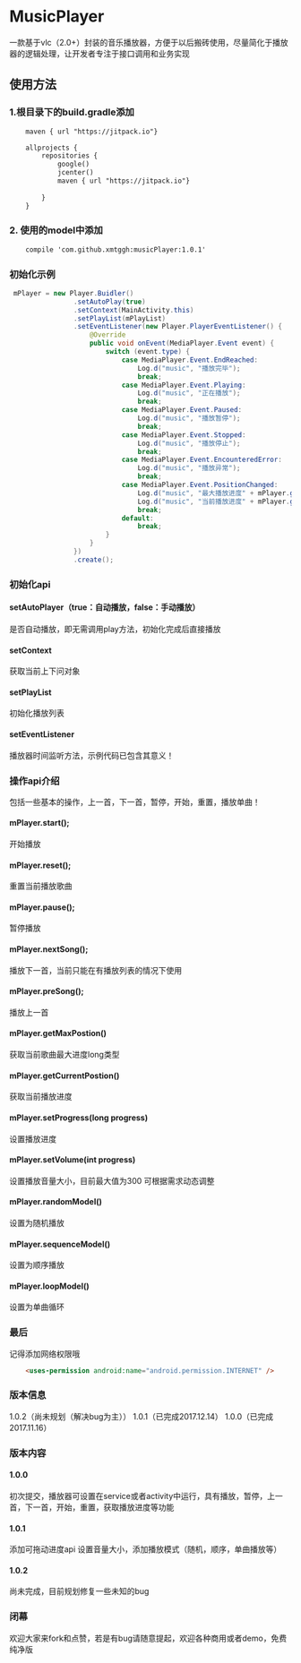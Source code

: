 # MusicPlayer
一款基于vlc（2.0+）封装的音乐播放器，方便于以后搬砖使用，尽量简化于播放器的逻辑处理，让开发者专注于接口调用和业务实现


## 使用方法
### 1.根目录下的build.gradle添加
```html
    maven { url "https://jitpack.io"}
```
```html
    allprojects {
        repositories {
            google()
            jcenter()
            maven { url "https://jitpack.io"}
    
        }
    }
```

### 2. 使用的model中添加

```html
    compile 'com.github.xmtggh:musicPlayer:1.0.1'
```

### 初始化示例
```java
 mPlayer = new Player.Buidler()
                .setAutoPlay(true)
                .setContext(MainActivity.this)
                .setPlayList(mPlayList)
                .setEventListener(new Player.PlayerEventListener() {
                    @Override
                    public void onEvent(MediaPlayer.Event event) {
                        switch (event.type) {
                            case MediaPlayer.Event.EndReached:
                                Log.d("music", "播放完毕");
                                break;
                            case MediaPlayer.Event.Playing:
                                Log.d("music", "正在播放");
                                break;
                            case MediaPlayer.Event.Paused:
                                Log.d("music", "播放暂停");
                                break;
                            case MediaPlayer.Event.Stopped:
                                Log.d("music", "播放停止");
                                break;
                            case MediaPlayer.Event.EncounteredError:
                                Log.d("music", "播放异常");
                                break;
                            case MediaPlayer.Event.PositionChanged:
                                Log.d("music", "最大播放进度" + mPlayer.getMaxPostion());
                                Log.d("music", "当前播放进度" + mPlayer.getCurrentPostion());
                                break;
                            default:
                                break;
                        }
                    }
                })
                .create();
```

### 初始化api

#### setAutoPlayer（true：自动播放，false：手动播放）

是否自动播放，即无需调用play方法，初始化完成后直接播放

#### setContext

获取当前上下问对象

#### setPlayList

初始化播放列表

#### setEventListener
播放器时间监听方法，示例代码已包含其意义！

### 操作api介绍
包括一些基本的操作，上一首，下一首，暂停，开始，重置，播放单曲！

#### mPlayer.start();

开始播放

#### mPlayer.reset();

重置当前播放歌曲

#### mPlayer.pause();

暂停播放
#### mPlayer.nextSong();

播放下一首，当前只能在有播放列表的情况下使用
#### mPlayer.preSong();

播放上一首
#### mPlayer.getMaxPostion()

获取当前歌曲最大进度long类型

#### mPlayer.getCurrentPostion()

获取当前播放进度

#### mPlayer.setProgress(long progress)

设置播放进度

#### mPlayer.setVolume(int progress)

设置播放音量大小，目前最大值为300 可根据需求动态调整

#### mPlayer.randomModel()

设置为随机播放

#### mPlayer.sequenceModel()

设置为顺序播放

#### mPlayer.loopModel()

设置为单曲循环

### 最后
记得添加网络权限哦
```html
    <uses-permission android:name="android.permission.INTERNET" />

```

### 版本信息

1.0.2（尚未规划（解决bug为主））
1.0.1（已完成2017.12.14）
1.0.0（已完成2017.11.16）

### 版本内容
#### 1.0.0
初次提交，播放器可设置在service或者activity中运行，具有播放，暂停，上一首，下一首，开始，重置，获取播放进度等功能

#### 1.0.1
添加可拖动进度api 设置音量大小，添加播放模式（随机，顺序，单曲播放等）

#### 1.0.2
尚未完成，目前规划修复一些未知的bug
### 闭幕
欢迎大家来fork和点赞，若是有bug请随意提起，欢迎各种商用或者demo，免费纯净版